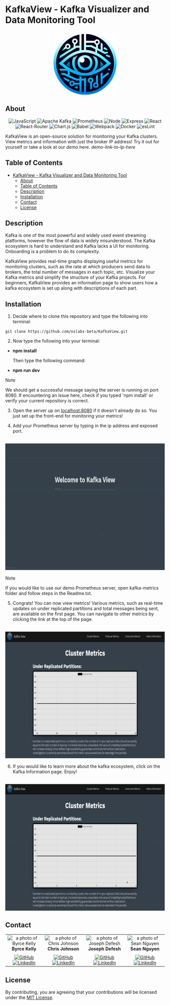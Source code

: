 # KafkaView - Kafka Visualizer and Data Monitoring Tool

<div align="center">

  <img src="./src/assets/kafkalogofinal.png" width="200" height="200">

</div>

## About

<div align='center'>

![JavaScript](https://img.shields.io/badge/JavaScript-323330?style=for-the-badge&logo=javascript&logoColor=F7DF1E)
![Apache Kafka](https://img.shields.io/badge/apache%20kafka-%2320232a.svg?style=for-the-badge&logo=apachekafka&logoColor=white)
![Prometheus](https://img.shields.io/badge/Prometheus-E7532D?style=for-the-badge&logo=prometheus&logoColor=white)
![Node](https://img.shields.io/badge/-node-339933?style=for-the-badge&logo=node.js&logoColor=white)
![Express](https://img.shields.io/badge/express-%23404d59.svg?style=for-the-badge&logo=express&logoColor=%2361DAFB)
![React](https://img.shields.io/badge/react-%2320232a.svg?style=for-the-badge&logo=react&logoColor=%2361DAFB)
![React-Router](https://img.shields.io/badge/React_Router-CA4245?style=for-the-badge&logo=react-router&logoColor=white)
![Chart.js](https://img.shields.io/badge/Chart%20js-FF6384?style=for-the-badge&logo=chartdotjs&logoColor=white)
![Babel](https://img.shields.io/badge/Babel-F9DC3E?style=for-the-badge&logo=babel&logoColor=white)
![Webpack](https://img.shields.io/badge/Webpack-8DD6F9?style=for-the-badge&logo=Webpack&logoColor=white)
![Docker](https://img.shields.io/badge/Docker-2CA5E0?style=for-the-badge&logo=docker&logoColor=white)
![esLint](https://img.shields.io/badge/eslint-3A33D1?style=for-the-badge&logo=eslint&logoColor=white)

</div>

KafkaView is an open-source solution for monitoring your Kafka clusters. View metrics and information with just the broker IP address! Try it out for yourself or take a look at our *demo*  here. *demo-link-to-lp-here*

## Table of Contents

- [KafkaView - Kafka Visualizer and Data Monitoring Tool](#kafkaview---kafka-visualizer-and-data-monitoring-tool)
  - [About](#about)
  - [Table of Contents](#table-of-contents)
  - [Description](#description)
  - [Installation](#installation)
  - [Contact](#contact)
  - [License](#license)

## Description

Kafka is one of the most powerful and widely used event streaming platforms, however the flow of data is widely misunderstood. The Kafka ecosystem is hard to understand and Kafka lacks a UI for monitoring. Onboarding is a problem to do its complexity.

KafkaView provides real-time graphs displaying useful metrics for monitoring clusters, such as the rate at which producers send data to brokers, the total number of messages in each topic, etc. Visualize your Kafka metrics and simplify the structure of your Kafka projects. For beginners, KafkaView provides an information page to show users how a kafka ecosystem is set up along with descriptions of each part. 

## Installation


1. Decide where to clone this repository and type the following into terminal:

```
git clone https://github.com/oslabs-beta/KafkaView.git
```

2. Now type the following into your terminal:

- **npm install**

  Then type the following command:
- **npm run dev**

> [!NOTE]
> We should get a successful message saying the server is running on port 8080. If encountering an issue here, check if you typed 'npm install' or verify your current repository is correct.

3. Open the server up on [localhost:8080](locahost:8080) if it doesn't already do so. You just set up the front-end for monitoring your metrics!

4. Add your Prometheus server by typing in the ip address and exposed port.

<br/>
<img src="src/assets/login.gif" width="800" height="400"/>

<br/>

> [!NOTE]
> If you would like to use our demo Prometheus server, open kafka-metrics folder and follow steps in the Readme.txt.

5. Congrats! You can now view metrics! Various metrics, such as real-time updates on under replicated partitions and total messages being sent, are available on the first page. You can navigate to other metrics by clicking the link at the top of the page.
  
<br/>
<img src="src/assets/producerMetrics.gif" width="800" height="400"/>

<br/>


6. If you would like to learn more about the kafka ecosystem, click on the Kafka Information page. Enjoy!
   
<br/>
<img src="src/assets/kafkaInfo.gif" width="800" height="400"/>

## Contact

<table>
  <tr>
    <td align="center">
      <img src="https://avatars.githubusercontent.com/u/108435897?v=4" width="140px;" alt="a photo of Byrce Kelly"/>
      <br />
      <strong>Byrce Kelly</strong>
      <br />
      <a href="https://github.com/BryceK2">
        <img style="padding-top: 10px" src="https://img.shields.io/badge/github-%23121011.svg?style=for-the-badge&logo=github&logoColor=white" alt="GitHub" />
      </a>
      <br />
      <a href="https://www.linkedin.com/in/-brycekelly/">
        <img src="https://img.shields.io/badge/linkedin-%230077B5.svg?style=for-the-badge&logo=linkedin&logoColor=white" alt="LinkedIn" />
      </a>
    </td>
     <td align="center">
      <img src="https://avatars.githubusercontent.com/u/14811666?v=4" width="140px;" alt="a photo of Chris Johnson"/>
      <br />
      <strong>Chris Johnson</strong>
      <br />
      <a href="https://github.com/Johnson-Chris00">
        <img style="padding-top: 10px" src="https://img.shields.io/badge/github-%23121011.svg?style=for-the-badge&logo=github&logoColor=white" alt="GitHub" />
      </a>
      <br />
      <a href="https://www.linkedin.com/in/johnson-chris00">
        <img src="https://img.shields.io/badge/linkedin-%230077B5.svg?style=for-the-badge&logo=linkedin&logoColor=white" alt="LinkedIn" />
      </a>
    </td> <td align="center">
      <img src="https://avatars.githubusercontent.com/u/148285698?v=4" width="140px;" alt="a photo of Joseph Defesh"/>
      <br />
      <strong>Joseph Defesh</strong>
      <br />
      <a href="https://github.com/JosephDafesh">
        <img style="padding-top: 10px" src="https://img.shields.io/badge/github-%23121011.svg?style=for-the-badge&logo=github&logoColor=white" alt="GitHub" />
      </a>
      <br />
      <a href="https://www.linkedin.com/">
        <img src="https://img.shields.io/badge/linkedin-%230077B5.svg?style=for-the-badge&logo=linkedin&logoColor=white" alt="LinkedIn" />
      </a>
    </td> <td align="center">
      <img src="https://avatars.githubusercontent.com/u/26880119?s=400&u=94f7e8ea169586b630323f7a3e4ea6ea01922403&v=4" width="140px;" alt="a photo of Sean Nguyen"/>
      <br />
      <strong>Sean Nguyen</strong>
      <br />
      <a href="https://github.com/seannguyen96">
        <img style="padding-top: 10px" src="https://img.shields.io/badge/github-%23121011.svg?style=for-the-badge&logo=github&logoColor=white" alt="GitHub" />
      </a>
      <br />
      <a href="https://www.linkedin.com/in/sean-nguyen-cpslo/">
       <img src="https://img.shields.io/badge/linkedin-%230077B5.svg?style=for-the-badge&logo=linkedin&logoColor=white" alt="LinkedIn" />
      </a>
      </form>
    </td>
  </tr>
</table>

## License
By contributing, you are agreeing that your contributions will be licensed under the [MIT License](/LICENSE).